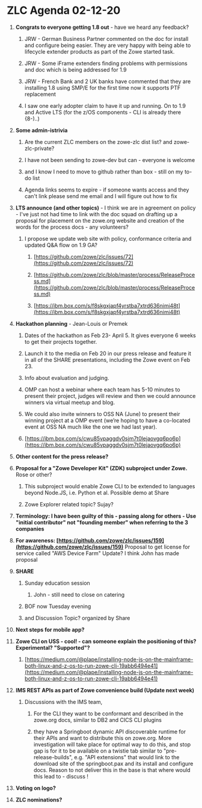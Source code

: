# ZLC Agenda 02-12-20
1. **Congrats to everyone getting 1.8 out** - have we heard any feedback? 

   1. JRW - German Business Partner commented on the doc for install and configure being easier.  They are very happy with being able to lifecycle extender products as part of the Zowe started task.

   1. JRW - Some iFrame extenders finding problems with permissions and doc which is being addressed for 1.9

   1. JRW - French Bank and 2 UK banks have commented that they are installing 1.8 using SMP/E for the first time now it supports PTF replacement

   1. I saw one early adopter claim to have it up and running. On to 1.9 and Active LTS (for the z/OS components - CLI is already there {8-)..) 

1. **Some admin-istrivia**

   1. Are the current ZLC members on the zowe-zlc dist list? and zowe-zlc-private? 

   1. I have not been sending to zowe-dev but can - everyone is welcome 

   1. and I know I need to move to github rather than box - still on my to-do list 

   1. Agenda links seems to expire - if someone wants access and they can't link please send me email and I will figure out how to fix 

1. **LTS announce (and other topics)** - I think we are in agreement on policy - I've just not had time to link with the doc squad on drafting up a proposal for placement on the zowe.org website and creation of the words for the process docs - any volunteers? 

   1. I propose we update web site with policy, conformance criteria and updated Q&A flow on 1.9 GA? 

      1. [https://github.com/zowe/zlc/issues/72](https://github.com/zowe/zlc/issues/72) 

      1. [https://github.com/zowe/zlc/blob/master/process/ReleaseProcess.md](https://github.com/zowe/zlc/blob/master/process/ReleaseProcess.md)

      1. [https://ibm.box.com/s/f8skgxjapf4yrstba7xtrd636nimi48t](https://ibm.box.com/s/f8skgxjapf4yrstba7xtrd636nimi48t)

1. **Hackathon planning** - Jean-Louis or Premek

   1. Dates of the hackathon as Feb 23- April 5. It gives everyone 6 weeks to get their projects together. 

   1. Launch it to the media on Feb 20 in our press release and  feature it in all of the SHARE presentations, including the Zowe event on Feb 23.  

   1. Info about evaluation and judging. 

   1. OMP can host a webinar where each team has 5-10 minutes to present their project, judges will review and then we could announce winners via virtual meetup and blog. 

   1. We could also invite winners to OSS NA (June) to present their winning project at a OMP event (we’re hoping to have a co-located event at OSS NA much like the one we had last year). 

   1. [https://ibm.box.com/s/cwu85vpaggdv0sjm7t0lejaovgq6po6p](https://ibm.box.com/s/cwu85vpaggdv0sjm7t0lejaovgq6po6p)

1. **Other content for the press release?**

1. **Proposal for a "Zowe Developer Kit" (ZDK) subproject under Zowe.**  Rose or other? 

   1. This subproject would enable Zowe CLI to be extended to languages beyond Node.JS, i.e. Python et al.  Possible demo at Share 

   1. Zowe Explorer related topic? Sujay? 

1. **Terminology: I have been guilty of this - passing along for others - Use "initial contributor" not "founding member" when referring to the 3 companies**

1. **For awareness: [https://github.com/zowe/zlc/issues/159](https://github.com/zowe/zlc/issues/159)** Proposal to get license for service called "AWS Device Farm" Update? I think John has made proposal 

1. **SHARE**

   1. Sunday education session 

      1. John - still need to close on catering 

   1. BOF now Tuesday evening 

   1. and Discussion Topic? organized by Share 

1. **Next steps for mobile app?**

1. **Zowe CLI on USS - cool! - can someone explain the positioning of this? Experimental? "Supported"?**

   1. [https://medium.com/@plape/installing-node-js-on-the-mainframe-both-linux-and-z-os-to-run-zowe-cli-19abb6494e41](https://medium.com/@plape/installing-node-js-on-the-mainframe-both-linux-and-z-os-to-run-zowe-cli-19abb6494e41)

1. **IMS REST APIs as part of Zowe convenience build  (Update next week)**

   1. Discussions with the IMS team, 

      1. For the CLI they want to be conformant and described in the zowe.org docs, similar to DB2 and CICS CLI plugins 

      1. they have a Springboot dynamic API discoverable runtime for their APIs and want to distribute this on zowe.org.   More investigation will take place for optimal way to do this, and stop gap is for it to be available on a twistie tab similar to "pre-release-builds", e.g. "API extensions" that would link to the download site of the springboot.pax and its install and configure docs.  Reason to not deliver this in the base is that where would this lead to - discuss !

1. **Voting on logo?**

1. **ZLC nominations?**



